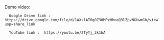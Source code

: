Demo video:

      Google Drive link : https://drive.google.com/file/d/1AXslAT0gOZ30MPzHhnaQ3lZpvNGUwmGb/view?usp=share_link

      YouTube link :  https://youtu.be/2TyYj_3k1hA
